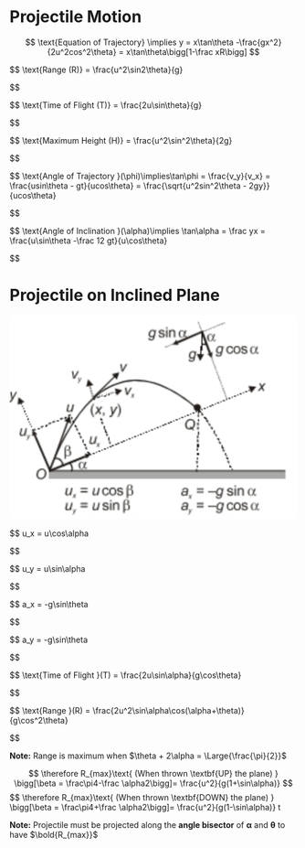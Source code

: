 # Projectile Motion

$$
\text{Equation of Trajectory} \implies y = x\tan\theta -\frac{gx^2}{2u^2cos^2\theta} = x\tan\theta\bigg[1-\frac xR\bigg]
$$

$$
\text{Range (R)} = \frac{u^2\sin2\theta}{g}

$$

$$
\text{Time of Flight (T)} = \frac{2u\sin\theta}{g}

$$

$$
\text{Maximum Height (H)} = \frac{u^2\sin^2\theta}{2g} 

$$

$$
\text{Angle of Trajectory }(\phi)\implies\tan\phi = \frac{v_y}{v_x} = \frac{usin\theta - gt}{ucos\theta} = \frac{\sqrt{u^2sin^2\theta - 2gy}}{ucos\theta}

$$

$$
\text{Angle of Inclination }(\alpha)\implies \tan\alpha = \frac yx = \frac{u\sin\theta -\frac 12 gt}{u\cos\theta}

$$
# Projectile on Inclined Plane
![a7a3c15e9fee51fdb30e03513df650c5.png](../../_resources/a7a3c15e9fee51fdb30e03513df650c5.png)

$$
u_x = u\cos\alpha

$$

$$
u_y = u\sin\alpha

$$

$$
a_x = -g\sin\theta

$$

$$
a_y = -g\sin\theta

$$

$$
\text{Time of Flight }(T) = \frac{2u\sin\alpha}{g\cos\theta}

$$

$$
\text{Range }(R) = \frac{2u^2\sin\alpha\cos(\alpha+\theta)}{g\cos^2\theta}

$$

**Note:** Range is maximum when $\theta + 2\alpha = \Large{\frac{\pi}{2}}$

$$
\therefore R_{max}\text{ (When thrown \textbf{UP} the plane) } \bigg[\beta = \frac\pi4-\frac \alpha2\bigg]= \frac{u^2}{g(1+\sin\alpha)}
$$
$$
\therefore R_{max}\text{ (When thrown \textbf{DOWN} the plane) } \bigg[\beta = \frac\pi4+\frac \alpha2\bigg]= \frac{u^2}{g(1-\sin\alpha)}
t

**Note:** Projectile must be projected along the **angle bisector** of $\pmb{\alpha}$ and $\pmb{\theta}$ to have $\bold{R_{max}}$